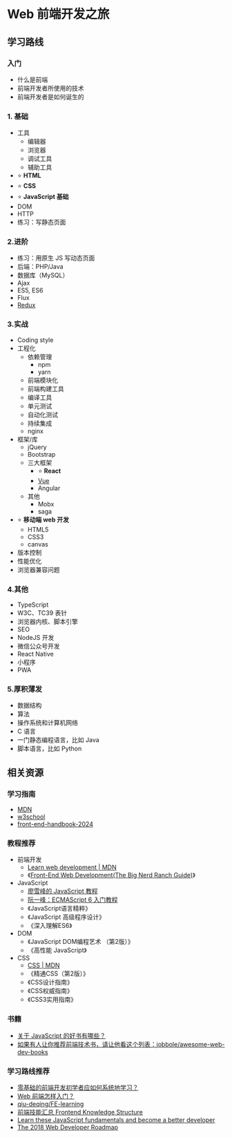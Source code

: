# Web 前端开发之旅

## 学习路线


### 入门
- 什么是前端
- 前端开发者所使用的技术
- 前端开发者是如何诞生的

### 1. 基础
- 工具
  - 编辑器
  - 浏览器
  - 调试工具
  - 辅助工具
- ⭐️ **HTML**
- ⭐️ **CSS**
- ⭐️ **JavaScript 基础**
- DOM
- HTTP
- 练习：写静态页面


### 2.进阶
- 练习：用原生 JS 写动态页面
- 后端：PHP/Java
- 数据库（MySQL）
- Ajax
- ES5, ES6
- Flux
- [Redux](https://github.com/ShannonChenCHN/AFrontEndWebDevTour/issues/59)

### 3.实战
- Coding style
- 工程化
  - 依赖管理
    - npm
    - yarn
  - 前端模块化
  - 前端构建工具
  - 编译工具
  - 单元测试
  - 自动化测试
  - 持续集成
  - nginx
- 框架/库
  - jQuery
  - Bootstrap
  - 三大框架
    - ⭐️ **React**
    - [Vue](https://github.com/ShannonChenCHN/AFrontEndWebDevTour/tree/master/vuejs)
    - Angular
  - 其他
    - Mobx
    - saga
- ⭐️ **移动端 web 开发**
  - HTML5
  - CSS3
  - canvas
- 版本控制
- 性能优化
- 浏览器兼容问题

### 4.其他
- TypeScript
- W3C、TC39 表针
- 浏览器内核、脚本引擎
- SEO
- NodeJS 开发
- 微信公众号开发
- React Native
- 小程序
- PWA


### 5.厚积薄发
- 数据结构
- 算法
- 操作系统和计算机网络
- C 语言
- 一门静态编程语言，比如 Java
- 脚本语言，比如 Python


## 相关资源

### 学习指南
- [MDN](https://developer.mozilla.org/zh-CN/)
- [w3school](http://www.w3school.com.cn)
- [front-end-handbook-2024]([https://github.com/FrontendMasters/front-end-handbook-2019](https://github.com/FrontendMasters/front-end-handbook-2024))

### 教程推荐
- 前端开发
  - [Learn web development | MDN](https://developer.mozilla.org/en-US/docs/Learn)
  - 《[Front-End Web Development(The Big Nerd Ranch Guide)](https://www.amazon.com/Front-End-Web-Development-Ranch-Guides/dp/0134433947)》
- JavaScript
  - [廖雪峰的 JavaScript 教程](http://www.liaoxuefeng.com/wiki/001434446689867b27157e896e74d51a89c25cc8b43bdb3000)
  - [阮一峰：ECMAScript 6 入门教程](http://es6.ruanyifeng.com/)
  - 《JavaScript语言精粹》
  - 《JavaScript 高级程序设计》
  - 《深入理解ES6》
- DOM
  - 《JavaScript DOM编程艺术 （第2版）》
  - 《高性能 JavaScript》
- CSS
  - [CSS | MDN ](https://developer.mozilla.org/en-US/docs/Web/CSS)
  - 《精通CSS（第2版）》
  - 《CSS设计指南》
  - 《CSS权威指南》
  - 《CSS3实用指南》
 
### 书籍
- [关于 JavaScript 的好书有哪些？](https://www.zhihu.com/question/19562698)
- [如果有人让你推荐前端技术书，请让他看这个列表：jobbole/awesome-web-dev-books](https://github.com/jobbole/awesome-web-dev-books)

### 学习路线推荐
- [零基础的前端开发初学者应如何系统地学习？](https://www.zhihu.com/question/19834302)
- [Web 前端怎样入门？](https://www.zhihu.com/question/32314049)
- [qiu-deqing/FE-learning](https://github.com/qiu-deqing/FE-learning#入门书)
- [前端技能汇总 Frontend Knowledge Structure](https://github.com/JacksonTian/fks)
- [Learn these JavaScript fundamentals and become a better developer](https://medium.freecodecamp.org/learn-these-javascript-fundamentals-and-become-a-better-developer-2a031a0dc9cf)
- [The 2018 Web Developer Roadmap](https://codeburst.io/the-2018-web-developer-roadmap-826b1b806e8d)
